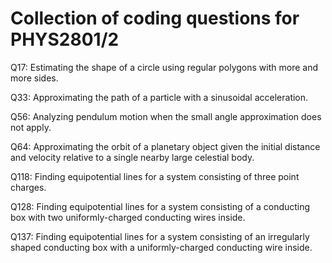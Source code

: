 # Collection of coding questions for PHYS2801/2

Q17: Estimating the shape of a circle using regular polygons with more and more sides.

Q33: Approximating the path of a particle with a sinusoidal acceleration.

Q56: Analyzing pendulum motion when the small angle approximation does not apply.

Q64: Approximating the orbit of a planetary object given the initial distance and velocity relative to a single nearby large celestial body.

Q118: Finding equipotential lines for a system consisting of three point charges.

Q128: Finding equipotential lines for a system consisting of a conducting box with two uniformly-charged conducting wires inside.

Q137: Finding equipotential lines for a system consisting of an irregularly shaped conducting box with a uniformly-charged conducting wire inside.
